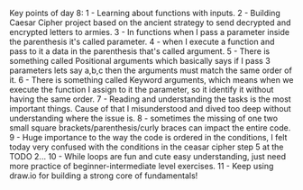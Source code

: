 Key points of day 8:
1 - Learning about functions with inputs.
2 - Building Caesar Cipher project based on the ancient strategy to send decrypted and encrypted letters to armies.
3 - In functions when I pass a parameter inside the parenthesis it's called parameter.
4 - when I execute a function and pass to it a data in the parenthesis that's called argument.
5 - There is something called Positional arguments which basically says if I pass 3 parameters lets say a,b,c then the arguments must match the same order of it.
6 - There is something called Keyword arguments, which means when we execute the function I assign to it the parameter, so it identify it without having the same order.
7 - Reading and understanding the tasks is the most important things. Cause of that I misunderstood and dived too deep without understanding where the issue is.
8 - sometimes the missing of one two small square brackets/parenthesis/curly braces can impact the entire code.
9 - Huge importance to the way the code is ordered in the conditions, I felt today very confused with the conditions in the ceasar cipher step 5 at the TODO 2...
10 - While loops are fun and cute easy understanding, just need more practice of beginner-intermediate level exercises.
11 - Keep using draw.io for building a strong core of fundamentals!